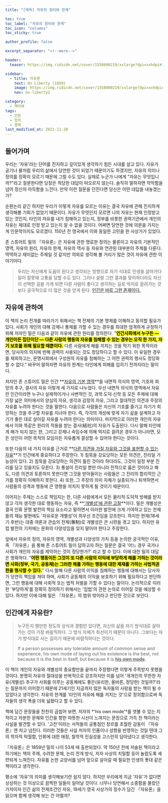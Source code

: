 ```yaml
---
title: "[재독] 자유의 원리와 한계"

toc: true
toc_label: "자유의 원리와 한계"
toc_icon: "columns"
toc_sticky: true

author_profile: false

excerpt_separator: "<!--more-->"

header:
  teaser: https://img.ridicdn.net/cover/1558000219/xxlarge?dpi=xxhdpi#1

sidebar:
  - title: 자유론
    text: On Liberty (1859)
    image: https://img.ridicdn.net/cover/1558000219/xxlarge?dpi=xxhdpi#1
    nav: on-liberty2

category:
  - 책리뷰
tags:
  - 인문
  - 정치
  - 경제
last_modified_at: 2021-11-20
---
```

## 들어가며

우리는 '자유'라는 단어를 진지하고 깊이있게 생각하기 힘든 시대를 살고 있다. 자유가 공기나 물처럼 우리의 삶에서 당연한 것이 되었기 때문이기도 하겠지만, 자유의 의미나 정의를 정확히 모르기 때문에 그럴 수도 있다. 실제로 누군가 나에게 "자유는 무엇입니까?"라고 질문한다면 당장은 적당한 대답이 떠오르지 않는다. 솔직히 말하자면 막막함을 넘어 정신의 아득함을 느낀다. 만약 이런 질문을 던진다면 당신은 어떤 대답을 내놓겠는가? 

<!--more-->

순환논리 같긴 하지만 우리가 이렇게 자유를 모르는 이유는 결국 자유에 관해 진지하게 생각해볼 기회가 없었기 때문이다. 자유가 무엇인지 모르면 나의 자유는 현재 인정받고 있는 것인지, 타인의 자유를 내가 침해하고 있는지, 정부를 비롯한 권력기관에서 개인의 자유는 제대로 인정 받고 있는지 알 수 없을 것이다. 어쩌면 당연한 것에 의문을 가지는게 인문학이지도 모르겠다. 150년 전 영국에서 이와 동일한 고민을 한 사상가가 있었다. 

존 스튜어트 밀의 『자유론』은 자유에 관한 명료한 정의는 물론이고 자유의 기본적인 영역, 자유의 원리, 자유의 한계, 자유의 역사 등 자유와 연관된 대부분의 주제를 다룬다. 딱딱하고 재미없는 주제일 것 같지만 의외로 생각해 볼 거리가 많은 것이 자유에 관한 이야기이다. 

> 우리는 자신에게 도움이 된다고 생각되는 방향으로 자기 식대로 인생을 살아가다 일이 잘못돼 고통을 당할 수도 있다. 그러나 설령 그런 결과를 맞이하더라도 자신이 선택한 길을 가게 되면 다른 사람이 좋다고 생각하는 길로 억지로 끌려가는 것보다 궁극적으로 더 많은 것을 얻게 된다. **<u>인간은 바로 그런 존재이다.</u>**

## 자유에 관하여

이 책의 논리 전개를 따라가기 위해서는 책 전체의 기본 명제를 이해하고 동의할 필요가 있다. 사회가 개인의 대해 강제나 통제를 가할 수 있는 경우를 최대한 엄격하게 규정하기 위해 저자인 밀은 다음과 같이 자유에 관한 원리를 정의한다. "**<mark>인간사회에서 누구든 — 개인이든 집단이단 — 다른 사람의 행동의 자유를 침해할 수 있는 경우는 오직 한 가지, 자기 보호를 위해 필요할 때뿐이다.</mark>** 다른 사람에게 해를 끼치는 것을 막기 위한 목적이라면, 당사자의 의지에 반해 권력이 사용되는 것도 정당하다고 할 수 있다. 이 유일한 경우를 제외하고는, 문명사회에서 구성원의 자유를 침해하는 그 어떤 권력의 행사도 정당화할 수 없다." 바꾸어 말하자면 자유의 한계는 타인에게 피해를 입히기 전까지라는 말이다. 

저자인 존 스튜어트 밀은 인간 **<u>자유의 기본 영역</u>**을 내면적 의식의 영역, 기호와 희망의 추구, 결사의 자유 이렇게  세 가지로 나누었다. 우선 내면적 의식의 영역에서 자유란 인간이라면 누구나 실제적이거나 사변적인 것, 과학∙도덕∙신학 등 모든 주제에 대해 가장 넓은 의미에서의 양심의 자유, 생각과 감정의 자유, 그리고 절대적인 의견과 주장의 자유를 누려야 한다는 것을 말한다. 다음으로 사람들은 자신의 기호를 즐기고 자기가 희망하는 것을 추구할 자유를 지녀야 한다. 즉, 각각의 개성에 맞게 자기 삶을 설계하고 자기가 좋은 대로 살아갈 자유를 누려야 한다는 의미이다. 마지막으로 이러한 개인의 자유에서 이와 똑같은 원리의 적용을 받는 결사(結社)의 자유가 도출된다. 다시 말해 타인에게 해가 되지 않는 한, 그리고 강제나 속임수에 의해 억지로 끌려온 경우가 아니라면, 모든 성인이 어떤 목적의 모임이든 자유롭게 결성할 수 있어야 한다는 것이다. 

또한 다음의 네 가지 이유를 근거로 **<u>다른 의견을 가질 자유와 그것을 표현할 수 있는 자유</u>**가 인간에게 중요하다고 주장한다. 1) 침묵을 강요당하는 모든 의견은, 진리일 가능성이 있다. 2) 침묵을 강요당하는 의견이 틀린 것이라 하더라도, 그것이 일정 부분 진리를 담고 있을지도 모른다. 3) 통설이 진리일 뿐만 아니라 전적으로 옳은 것이라고 해도, 다른 의견과 토론하지 못한다면 그것을 받아들이는 사람들은 그 진리의 합리적인 근거를 정확히 이해하지 못한다. 4) 또한, 그 주장의 의미 자체가 실종되거나 퇴색하면서 사람들의 성격과 행동에 큰 영향을 끼치지 못하게 될 것이기 때문이다. 

이어지는 주제는 스스로 책임지는 한, 다른 사람에게서 모든 물리적∙도덕적 방해를 받지 않고 각자 생각한 대로 행동하는 자유, 즉 **<u>'개별성'에 관한 고찰</u>**이다. 밀은 개별성은 결국 인류 문명 발전의 핵심 요소라고 말하면서 이러한 발전에 크게 기여하고 있는 천재들의 재능 발현에도 '자유로운 개별성'이 최우선 조건임을 강조한다. 하지만 현재(18세기 후반)는 대중 여론과 관습의 전제(專制)로 개별성은 큰 시련을 겪고 있다. 하지만 유럽 발전의 기저에는 문화의 다양성임을 잊지 말아야 한다고 주장한다. 

앞에서 자유의 정의, 자유의 영역, 개별성과 다양성의 가치 등을 논의한 궁극적인 이유, 즉  『자유론』을 통해 존 스튜어트 밀이 답하고자 하는 질문은 결국 '어느 경우 국가나 사회가 개인의 자유를 제약하는 것이 정당한가?' 라고 할 수 있다. 이에 대한 밀의 대답은 명확하다. "**<mark>어떤 행동이든 그것이 또 다른 사람의 이익에 부당하게 해를 가하는 것이라면 사회(정부, 국가, 공동체)는 그러한 해를 가하는 행동에 대한 제재를 가하는 사법적권한을 행사할 수 있다.</mark>**" 다시 말해 다른 사람의 이익을 침해하는 행동에 대해서는 당사자가 당연히 책임을 져야 하며, 사회가 공동체의 이익을 보호하기 위해 필요하다고 판단하면, 그런 행동에 대해 사회적 또는 법적 처벌을 가할 수 있다는 말이다. 논리적으로 이러한 '부당하게'를 정확히 정의하기 위해서는 '입법'의 관한 논의로 이어질 것을 예상할 수 있다. 하지만 이에 대해 밀은 『자유론』의 범위 밖이라고 판단한 것으로 보인다. 

## 인간에게 자유란?

> 누구든지 웬만한 정도의 상식과 경험만 있다면, 자신의 삶을 자기 방식대로 살아가는 것이 가장 바람직하다. 그 방식 자체가 최선이기 때문이 아니다. 그보다는 자기 방식대로 사는 길이기 때문에 바람직하다는 것이다. 
>
> If a person possesses any tolerable amount of common sense and experience, his own mode of laying out his existence is the best, not because it is the best in itself, but because it is **<u>his own mode</u>**.

이 책이 개인의 자유와 개별성의 중요함만을 끝까지 주장했다면 이렇게 주목받지 못했을 것이다. 분명히 자유의 절대성을 반복적으로 강조하지만 이를 넘어 '개개인의 무한한 자유(개별성) 추구가 사회를 이루는 공동체에도 좋은(유리한, 올바른, 정당한) 것일까?'라는 질문까지 이어졌기 때문에 21세기인 지금까지 많은 독자들의 사랑을 받는 책이 될 수 있었다고 생각한다. 자유의 한계를 '타인의 자유에 해를 끼치는 것'으로 정의함으로써 독자들의 생각 폭을 더욱 넓혔다고 할 수 있다. 

책에 담긴 문장들을 찬찬히 곱씹어 보면, 저자의 *'his own mode'*를 엿볼 수 있는 지적이고 차분한 문체와 인간을 향한 따뜻한 시선이 느껴지는 문장으로 가득 찬 책이라는 사실을 발견할 수 있다. '고전'이라는 서적들의 공통점인 장르를 초월한 감동이 『자유론』엔 차고 넘친다. 이러한 것들은 사실 저자의 인품이나 성향을 반영하는 것일 텐데 그의 학자적 탁월함, 인류에 대한 애정, 철학적 진실성을 고스란히 담아냈다고 생각한다.

『자유론』은 1859년 밀의 나이 53세 때 출판되었다. 약 150년 전에 저술된 책이라고 하기에는 책의 주제, 수려한 문체, 논리 전개 방식, 저자 사상의 치밀함 등이 놀랍도록 세련되게 느껴진다. 자유를 논한 교양서를 넘어 앞으로 살아갈 때 필요한 인생의 푯대 같은 책이라고 생각한다. 

평소에 '자유'의 의미를 생각해보기란 쉽지 않다. 하지만 우리에게 지금 '자유'가 없다면 상상하는 것 이상으로 끔찍한 일들이 일어날 것이다. 너무나 당연해서 소중함을 몰랐던 가치이자 인간 삶의 전제조건인 자유, 19세기 영국 사상가의 정수가 담긴 『자유론』을 읽으며 함께 생각해 보는 건 어떨까?

<img src="https://images.unsplash.com/photo-1537202724379-b1d9aafc635b?ixid=MnwxMjA3fDB8MHxwaG90by1wYWdlfHx8fGVufDB8fHx8&ixlib=rb-1.2.1&auto=format&fit=crop&w=2070&q=80" class="align-center" alt="">